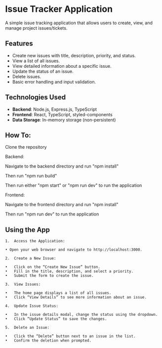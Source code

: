 # Issue Tracker Application

A simple issue tracking application that allows users to create, view, and manage project issues/tickets.

## Features

- Create new issues with title, description, priority, and status.
- View a list of all issues.
- View detailed information about a specific issue.
- Update the status of an issue.
- Delete issues.
- Basic error handling and input validation.

## Technologies Used

- **Backend**: Node.js, Express.js, TypeScript
- **Frontend**: React, TypeScript, styled-components
- **Data Storage**: In-memory storage (non-persistent)

## How To:

Clone the repository

Backend:

Navigate to the backend directory and run "npm install"

Then run "npm run build"

Then run either "npm start" or "npm run dev" to run the application

Frontend:

Navigate to the frontend directory and run "npm install"

Then run "npm run dev" to run the application

## Using the App

	1.	Access the Application:

    • Open your web browser and navigate to http://localhost:3000.
    
	2.	Create a New Issue:

    •	Click on the “Create New Issue” button.
    •	Fill in the title, description, and select a priority.
    •	Submit the form to create the issue.

	3.	View Issues:

    •	The home page displays a list of all issues.
    •	Click “View Details” to see more information about an issue.

	4.	Update Issue Status:

    •	In the issue details modal, change the status using the dropdown.
    •	Click “Update Status” to save the changes.

	5.	Delete an Issue:

    •	Click the “Delete” button next to an issue in the list.
    •	Confirm the deletion when prompted.